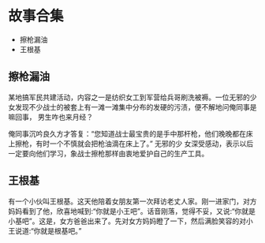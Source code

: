# 故事合集


* 擦枪漏油
* 王根基


## 擦枪漏油

某地搞军民共建活动，内容之一是纺织女工到军营给兵哥刷洗被褥。一位无邪的少女发现不少战士的被套上有一滩一滩集中分布的发硬的污渍，便不解地问俺同事是嘛回事， 男生咋也来月经？

俺同事沉吟良久方才答复：“您知道战士最宝贵的是手中那杆枪，他们晚晚都在床上擦枪，有时一个不慎就会把枪油滴在床上了。”  无邪的少 女深受感动，表示以后一定要向他们学习，象战士擦枪那样由衷地爱护自己的生产工具。


## 王根基

有一个小伙叫王根基。这天他陪着女朋友第一次拜访老丈人家。刚一进家门，对方妈妈看到了他，欣喜地喊到:“你就是小王吧”。话音刚落，觉得不妥，又说:“你就是小基吧”。这是，女方爸爸出来了。先对女方妈妈瞪了一下，然后满脸笑容的对小王说道:“你就是根基吧。”
